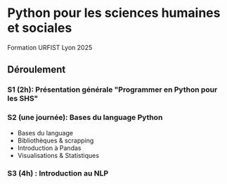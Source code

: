 # Python pour les sciences humaines et sociales

Formation URFIST Lyon 2025

## Déroulement



### S1 (2h): Présentation générale "Programmer en Python pour les SHS"

### S2 (une journée): Bases du language Python

- Bases du language
- Bibliothèques & scrapping
- Introduction à Pandas
- Visualisations & Statistiques

### S3 (4h) : Introduction au NLP
